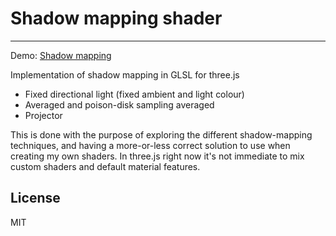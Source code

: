 Shadow mapping shader
=========
---

Demo: [Shadow mapping](http://www.clicktorelease.com/tmp/threejs/shadow-mapping)

Implementation of shadow mapping in GLSL for three.js

  - Fixed directional light (fixed ambient and light colour)
  - Averaged and poison-disk sampling averaged
  - Projector

This is done with the purpose of exploring the different shadow-mapping techniques, and having a more-or-less correct solution to use when creating my own shaders. In three.js right now it's not immediate to mix custom shaders and default material features.

License
----

MIT
